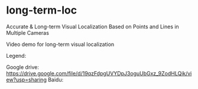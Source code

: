 # long-term-loc
Accurate & Long-term Visual Localization Based on Points and Lines in Multiple Cameras

Video demo for long-term visual localization

Legend:



Google drive: https://drive.google.com/file/d/19qzFdpgUVYDpJ3oguUbGxz_9ZodHLQik/view?usp=sharing
Baidu: 

